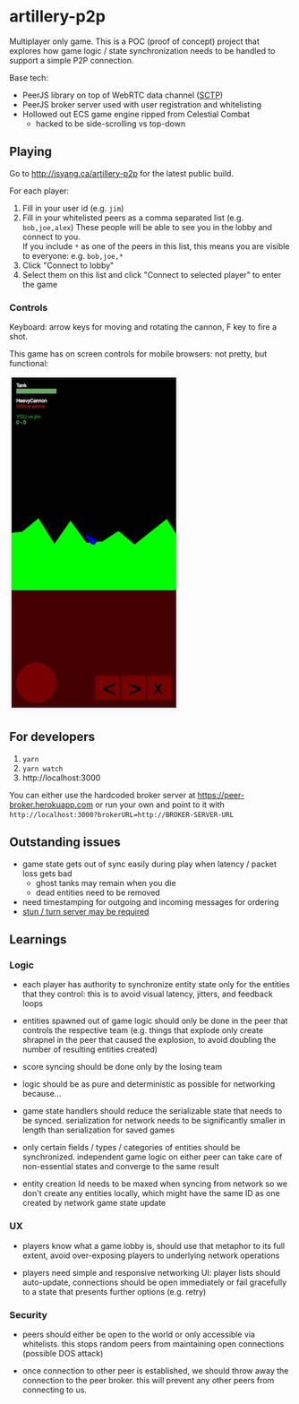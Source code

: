 # artillery-p2p

Multiplayer only game. This is a POC (proof of concept) project that explores how
game logic / state synchronization needs to be handled to support a simple P2P connection.

Base tech:
- PeerJS library on top of WebRTC data channel ([SCTP](https://www.ibm.com/support/knowledgecenter/en/ssw_aix_72/com.ibm.aix.networkcomm/sctp_intro.htm))
- PeerJS broker server used with user registration and whitelisting
- Hollowed out ECS game engine ripped from Celestial Combat
    - hacked to be side-scrolling vs top-down 
 
## Playing

Go to http://jsyang.ca/artillery-p2p for the latest public build.

For each player:
1. Fill in your user id (e.g. `jim`)
1. Fill in your whitelisted peers as a comma separated list 
(e.g. `bob,joe,alex`) These people will be able to see you in the lobby and
connect to you.   
If you include `*` as one of the peers in this list, this means you are visible to everyone:
e.g. `bob,joe,*`
1. Click "Connect to lobby"
1. Select them on this list and click "Connect to selected player" to enter the game

### Controls

Keyboard: arrow keys for moving and rotating the cannon, F key to fire a shot.

This game has on screen controls for mobile browsers: not pretty, but functional:

![mobile view](mobile.jpg)

## For developers

1. `yarn`
2. `yarn watch`
3. http://localhost:3000

You can either use the hardcoded broker server at https://peer-broker.herokuapp.com
or run your own and point to it with `http://localhost:3000?brokerURL=http://BROKER-SERVER-URL`

## Outstanding issues

- game state gets out of sync easily during play when latency / packet loss gets bad
  - ghost tanks may remain when you die
  - dead entities need to be removed
- need timestamping for outgoing and incoming messages for ordering
- [stun / turn server may be required](https://stackoverflow.com/questions/20068944)

## Learnings

### Logic
 
- each player has authority to synchronize entity state only for the entities
that they control: this is to avoid visual latency, jitters, and feedback loops 

- entities spawned out of game logic should only be done in the peer that controls
the respective team (e.g. things that explode only create shrapnel in the peer that caused the
explosion, to avoid doubling the number of resulting entities created)

- score syncing should be done only by the losing team

- logic should be as pure and deterministic as possible for networking because...

- game state handlers should reduce the serializable state that needs to be synced.
serialization for network needs to be significantly smaller in length 
than serialization for saved games

- only certain fields / types / categories of entities should be synchronized. independent game logic
on either peer can take care of non-essential states and converge to the same result

- entity creation Id needs to be maxed when syncing from network so we don't create any entities locally, 
which might have the same ID as one created by network game state update

### UX

- players know what a game lobby is, should use that metaphor to its full extent,
avoid over-exposing players to underlying network operations

- players need simple and responsive networking UI: player lists should auto-update, 
connections should be open immediately or fail gracefully to a state that presents 
further options (e.g. retry)  

### Security

- peers should either be open to the world or only accessible via whitelists. this stops
random peers from maintaining open connections (possible DOS attack)

- once connection to other peer is established, we should throw away the connection to the
peer broker. this will prevent any other peers from connecting to us.